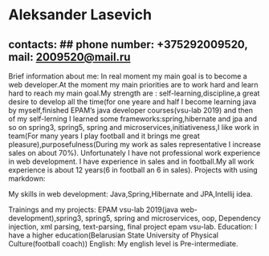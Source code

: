 # **Aleksander Lasevich** #
## contacts: ## phone number: +375292009520, mail: 2009520@mail.ru

Brief information about me: In real moment my main goal is to become a web developer.At the moment my main priorities are to work hard and learn hard to reach my main goal.My strength are : self-learning,discipline,a great desire to develop all the time(for one yeare and half I become learning java by myself,finished EPAM’s java developer courses(vsu-lab 2019) and then of my self-lerning I learned some frameworks:spring,hibernate and jpa and so on spring3, spring5, spring and microservices,initiativeness,I like work in team(For many years I play football and it brings me great pleasure),purposefulness(During my work as sales representative I increase sales on about 70%). Unfortunately I have not professional work experience in web development. I have experience in sales and in football.My all work experience is about 12 years(6 in football an 6 in sales).
Projects with using markdown:

My skills in web development: Java,Spring,Hibernate and JPA,Intellij idea.

Trainings and my projects: EPAM vsu-lab 2019(java web-development),spring3, spring5, spring and microservices, oop, Dependency injection, xml parsing, text-parsing, final project epam vsu-lab.
Education: I have a higher education(Belarusian State University of Physical Culture(football coach))
English: My english level is Pre-intermediate.
